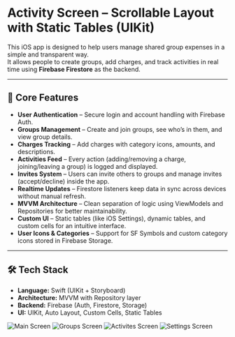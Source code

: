 # Activity Screen – Scrollable Layout with Static Tables (UIKit)

This iOS app is designed to help users manage shared group expenses in a simple and transparent way.  
It allows people to create groups, add charges, and track activities in real time using **Firebase Firestore** as the backend.

---

## 🔑 Core Features

- **User Authentication** – Secure login and account handling with Firebase Auth.  
- **Groups Management** – Create and join groups, see who’s in them, and view group details.  
- **Charges Tracking** – Add charges with category icons, amounts, and descriptions.  
- **Activities Feed** – Every action (adding/removing a charge, joining/leaving a group) is logged and displayed.  
- **Invites System** – Users can invite others to groups and manage invites (accept/decline) inside the app.  
- **Realtime Updates** – Firestore listeners keep data in sync across devices without manual refresh.  
- **MVVM Architecture** – Clean separation of logic using ViewModels and Repositories for better maintainability.  
- **Custom UI** – Static tables (like iOS Settings), dynamic tables, and custom cells for an intuitive interface.  
- **User Icons & Categories** – Support for SF Symbols and custom category icons stored in Firebase Storage.  

---

## 🛠 Tech Stack

- **Language:** Swift (UIKit + Storyboard)  
- **Architecture:** MVVM with Repository layer  
- **Backend:** Firebase (Auth, Firestore, Storage)  
- **UI:** UIKit, Auto Layout, Custom Cells, Static Tables  

![Main Screen](Screenshots/IMG_144951987F6A-1.jpeg)
![Groups Screen](Screenshots/IMG_144951987F6A-2.jpeg)
![Activites Screen](Screenshots/IMG_144951987F6A-3.jpeg)
![Settings Screen](Screenshots/IMG_144951987F6A-4.jpeg)
